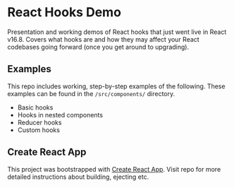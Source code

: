 # React Hooks Demo

Presentation and working demos of React hooks that just went live in React v16.8. Covers what hooks are and how they may affect your React codebases going forward (once you get around to upgrading).

## Examples

This repo includes working, step-by-step examples of the following. These examples can be found in the `/src/components/` directory.

 - Basic hooks 
 - Hooks in nested components
 - Reducer hooks
 - Custom hooks


## Create React App
This project was bootstrapped with [Create React App](https://github.com/facebook/create-react-app). Visit repo for more detailed instructions about building, ejecting etc.